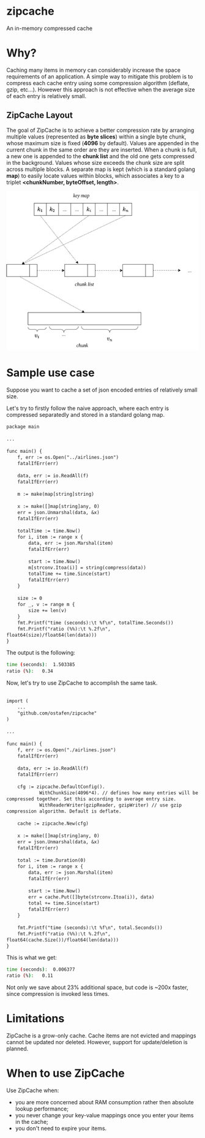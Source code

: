 # zipcache
An in-memory compressed cache

# Why?

Caching many items in memory can considerably increase the space requirements of an application. A simple way to mitigate this problem is to compress each cache entry using some compression algorithm (deflate, gzip, etc...). Howewer this approach is not effective when the average size of each entry is relatively small.

## ZipCache Layout
The goal of ZipCache is to achieve a better compression rate by arranging multiple values (represented as **byte slices**) within a single byte chunk, whose maximum size is fixed (**4096** by default). Values are appended in the current chunk in the same order are they are inserted. When a chunk is full, a new one is appended to the **chunk list** and the old one gets compressed in the background. Values whose size exceeds the chunk size are split across multiple blocks. A separate map is kept (which is a standard golang **map**) to easily locate values within blocks, which associates a key to a triplet **<chunkNumber, byteOffset, length>**.

<p align="center">
  <img src="./diagram.png" />
</p>


# Sample use case

Suppose you want to cache a set of json encoded entries of relatively small size.

Let's try to firstly follow the naive approach, where each entry is compressed separatedly and stored in a standard golang map. 

```golang
package main

...

func main() {
	f, err := os.Open("../airlines.json")
	fatalIfErr(err)

	data, err := io.ReadAll(f)
	fatalIfErr(err)

	m := make(map[string]string)

	x := make([]map[string]any, 0)
	err = json.Unmarshal(data, &x)
	fatalIfErr(err)

	totalTime := time.Now()
	for i, item := range x {
		data, err := json.Marshal(item)
		fatalIfErr(err)

		start := time.Now()
		m[strconv.Itoa(i)] = string(compress(data))
		totalTime += time.Since(start)
		fatalIfErr(err)
	}

	size := 0
	for _, v := range m {
		size += len(v)
	}
	fmt.Printf("time (seconds):\t %f\n", totalTime.Seconds())
	fmt.Printf("ratio (%%):\t %.2f\n", float64(size)/float64(len(data)))
}

```
The output is the following:

```bash
time (seconds):	 1.503385
ratio (%):	 0.34
```

Now, let's try to use ZipCache to accomplish the same task.

```golang

import (
	...
	"github.com/ostafen/zipcache"
)

...

func main() {
	f, err := os.Open("./airlines.json")
	fatalIfErr(err)

	data, err := io.ReadAll(f)
	fatalIfErr(err)

	cfg := zipcache.DefaultConfig().
			WithChunkSize(4096*4). // defines how many entries will be compressed together. Set this according to average entry size.
			WithReaderWriter(gzipReader, gzipWriter) // use gzip compression algorithm. Default is deflate.

	cache := zipcache.New(cfg)

	x := make([]map[string]any, 0)
	err = json.Unmarshal(data, &x)
	fatalIfErr(err)

	total := time.Duration(0)
	for i, item := range x {
		data, err := json.Marshal(item)
		fatalIfErr(err)

		start := time.Now()
		err = cache.Put([]byte(strconv.Itoa(i)), data)
		total += time.Since(start)
		fatalIfErr(err)
	}

	fmt.Printf("time (seconds):\t %f\n", total.Seconds())
	fmt.Printf("ratio (%%):\t %.2f\n", float64(cache.Size())/float64(len(data)))
}
```

This is what we get:

```bash
time (seconds):	 0.006377
ratio (%):	 0.11
```

Not only we save about 23% additional space, but code is ~200x faster, since compression is invoked less times.

# Limitations

ZipCache is a grow-only cache. Cache items are not evicted and mappings cannot be updated nor deleted. However, support for update/deletion is planned.

# When to use ZipCache

Use ZipCache when:

- you are more concerned about RAM consumption rather then absolute lookup performance;
- you never change your key-value mappings once you enter your items in the cache;
- you don't need to expire your items.
